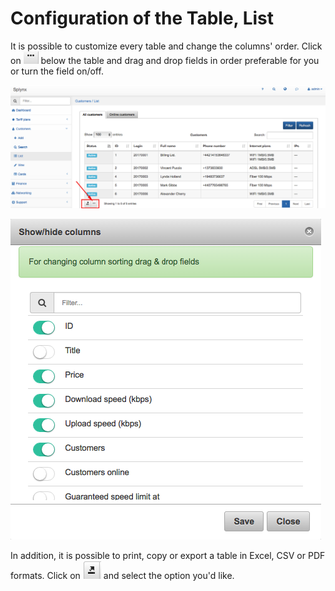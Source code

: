 Configuration of the Table, List
==========


It is possible to customize every table and change the columns' order.
Click on <icon class="image-icon">![...](change_column_sorting.png)</icon> below the table and drag and drop fields in order preferable for you or turn the field on/off.

![Table view](table_view.png)

![Show column](show_column.png)


In addition, it is possible to print, copy or export a table in Excel, CSV or PDF formats. Click on <icon class="image-icon">![Export table](export_table.png)</icon> and select the option you'd like.
